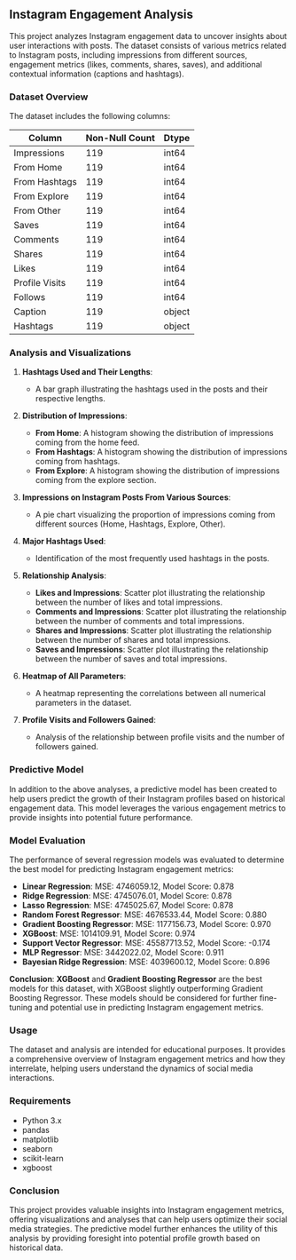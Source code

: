 

## Instagram Engagement Analysis

This project analyzes Instagram engagement data to uncover insights about user interactions with posts. The dataset consists of various metrics related to Instagram posts, including impressions from different sources, engagement metrics (likes, comments, shares, saves), and additional contextual information (captions and hashtags).

### Dataset Overview

The dataset includes the following columns:

| Column          | Non-Null Count | Dtype  |
|-----------------|----------------|--------|
| Impressions     | 119            | int64  |
| From Home       | 119            | int64  |
| From Hashtags   | 119            | int64  |
| From Explore    | 119            | int64  |
| From Other      | 119            | int64  |
| Saves           | 119            | int64  |
| Comments        | 119            | int64  |
| Shares          | 119            | int64  |
| Likes           | 119            | int64  |
| Profile Visits  | 119            | int64  |
| Follows         | 119            | int64  |
| Caption         | 119            | object |
| Hashtags        | 119            | object |

### Analysis and Visualizations

1. **Hashtags Used and Their Lengths**:
   - A bar graph illustrating the hashtags used in the posts and their respective lengths.

2. **Distribution of Impressions**:
   - **From Home**: A histogram showing the distribution of impressions coming from the home feed.
   - **From Hashtags**: A histogram showing the distribution of impressions coming from hashtags.
   - **From Explore**: A histogram showing the distribution of impressions coming from the explore section.

3. **Impressions on Instagram Posts From Various Sources**:
   - A pie chart visualizing the proportion of impressions coming from different sources (Home, Hashtags, Explore, Other).

4. **Major Hashtags Used**:
   - Identification of the most frequently used hashtags in the posts.

5. **Relationship Analysis**:
   - **Likes and Impressions**: Scatter plot illustrating the relationship between the number of likes and total impressions.
   - **Comments and Impressions**: Scatter plot illustrating the relationship between the number of comments and total impressions.
   - **Shares and Impressions**: Scatter plot illustrating the relationship between the number of shares and total impressions.
   - **Saves and Impressions**: Scatter plot illustrating the relationship between the number of saves and total impressions.

6. **Heatmap of All Parameters**:
   - A heatmap representing the correlations between all numerical parameters in the dataset.

7. **Profile Visits and Followers Gained**:
   - Analysis of the relationship between profile visits and the number of followers gained.

### Predictive Model

In addition to the above analyses, a predictive model has been created to help users predict the growth of their Instagram profiles based on historical engagement data. This model leverages the various engagement metrics to provide insights into potential future performance.

### Model Evaluation

The performance of several regression models was evaluated to determine the best model for predicting Instagram engagement metrics:

- **Linear Regression**: MSE: 4746059.12, Model Score: 0.878
- **Ridge Regression**: MSE: 4745076.01, Model Score: 0.878
- **Lasso Regression**: MSE: 4745025.67, Model Score: 0.878
- **Random Forest Regressor**: MSE: 4676533.44, Model Score: 0.880
- **Gradient Boosting Regressor**: MSE: 1177156.73, Model Score: 0.970
- **XGBoost**: MSE: 1014109.91, Model Score: 0.974
- **Support Vector Regressor**: MSE: 45587713.52, Model Score: -0.174
- **MLP Regressor**: MSE: 3442022.02, Model Score: 0.911
- **Bayesian Ridge Regression**: MSE: 4039600.12, Model Score: 0.896

**Conclusion**: **XGBoost** and **Gradient Boosting Regressor** are the best models for this dataset, with XGBoost slightly outperforming Gradient Boosting Regressor. These models should be considered for further fine-tuning and potential use in predicting Instagram engagement metrics.

### Usage

The dataset and analysis are intended for educational purposes. It provides a comprehensive overview of Instagram engagement metrics and how they interrelate, helping users understand the dynamics of social media interactions.

### Requirements

- Python 3.x
- pandas
- matplotlib
- seaborn
- scikit-learn
- xgboost

### Conclusion

This project provides valuable insights into Instagram engagement metrics, offering visualizations and analyses that can help users optimize their social media strategies. The predictive model further enhances the utility of this analysis by providing foresight into potential profile growth based on historical data.
